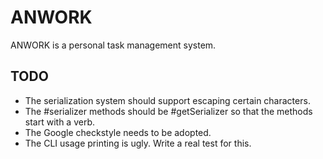 ANWORK
========================================

ANWORK is a personal task management system.

TODO
----
- The serialization system should support escaping certain characters.
- The #serializer methods should be #getSerializer so that the methods start with
  a verb.
- The Google checkstyle needs to be adopted.
- The CLI usage printing is ugly. Write a real test for this.